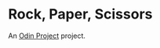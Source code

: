 # Rock, Paper, Scissors
An [Odin Project](https://www.theodinproject.com/paths/foundations/courses/foundations/lessons/revisiting-rock-paper-scissors) project.
